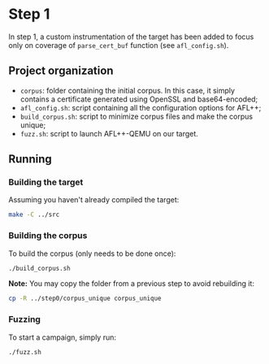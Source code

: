 # Step 1

In step 1, a custom instrumentation of the target has been added to focus only
on coverage of `parse_cert_buf` function (see `afl_config.sh`).

## Project organization

- `corpus`: folder containing the initial corpus. In this case, it simply
  contains a certificate generated using OpenSSL and base64-encoded;
- `afl_config.sh`: script containing all the configuration options for AFL++;
- `build_corpus.sh`: script to minimize corpus files and make the corpus unique;
- `fuzz.sh`: script to launch AFL++-QEMU on our target.

## Running

### Building the target

Assuming you haven't already compiled the target:

```sh
make -C ../src
```

### Building the corpus

To build the corpus (only needs to be done once):

```sh
./build_corpus.sh
```

**Note:** You may copy the folder from a previous step to avoid rebuilding it:

```sh
cp -R ../step0/corpus_unique corpus_unique
```

### Fuzzing

To start a campaign, simply run:

```sh
./fuzz.sh
```
